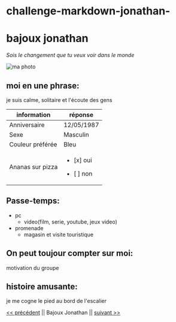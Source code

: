 # challenge-markdown-jonathan-

# bajoux jonathan

*Sois le changement que tu veux voir dans le monde*

![ma photo](https://scontent.fbru5-1.fna.fbcdn.net/v/t39.30808-6/315706952_1964001937130266_1577381836320780567_n.jpg?_nc_cat=110&ccb=1-7&_nc_sid=730e14&_nc_ohc=0y4Ipk_8XBwAX9D0xu4&_nc_ht=scontent.fbru5-1.fna&oh=00_AfDf5R0i2OJz8l4_wYnNwa82rU4DBsGndvFBkaGonucXPg&oe=63763097)

## moi en une phrase:
je suis calme, solitaire et l'écoute des gens 

|  information   |   réponse    |
|----------------|--------------|
|Anniversaire    |12/05/1987    |
|Sexe            |Masculin      |
|Couleur préférée|Bleu          |
|Ananas sur pizza|<ul><li>[x] oui</li></ul> <ul><li>[ ] non</li></ul>|

## Passe-temps:
* pc
   * video(film, serie, youtube, jeux video)
* promenade
   * magasin et visite touristique

## On peut toujour compter sur moi:
motivation du groupe

## histoire amusante:
je me cogne le pied au bord de l'escalier

[<< précédent](https://github.com/manesjonathan) || Bajoux Jonathan || [suivant >>](https://github.com/LauraWlm)